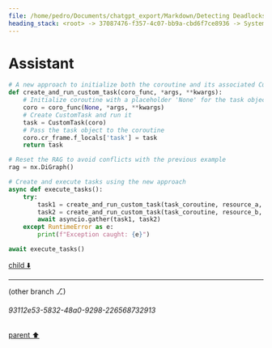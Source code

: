 ```yaml
---
file: /home/pedro/Documents/chatgpt_export/Markdown/Detecting Deadlocks in asyncio.md
heading_stack: <root> -> 37087476-f357-4c07-bb9a-cbd6f7ce8936 -> System -> 18a374ea-54f7-408a-829d-f60766f75e3a -> System -> aaa207d7-d8c9-4cfe-a09c-7a8c955a3979 -> User -> ce028723-44f2-4667-b510-9f27ad1b64ea -> Assistant -> Detecting Deadlocks in `asyncio` -> aaa22514-b1a5-43b2-be50-0b517693a92e -> User -> 387cf5fb-37d4-4a9b-8cdf-f50ec9986d1f -> Assistant -> Components of a Resource Allocation Graph -> Using Resource Allocation Graphs to Detect Deadlocks -> Implementing RAG in Python with `asyncio` -> aaa25dfd-3475-43cd-a062-f771187415f1 -> User -> f45eab83-6841-4049-87c6-81bd58a3f62b -> Assistant -> b6c29585-72e2-42dc-acc1-722073cdd9d6 -> Tool -> 753a37e7-4caf-4283-bc69-e6c3ed4d8a11 -> Assistant -> aaa24cd5-6313-4ab5-a8e0-3a01a36a2f91 -> User -> d256a5c8-25d4-4e12-8f23-2358fbfd0ebf -> Assistant -> 42feadbe-1395-40c0-8f20-3278284ea227 -> Tool -> 49db48c7-24df-495b-9e1a-171433d17971 -> Assistant -> 965a481d-04d0-46a9-ab43-b3503dc2e2b4 -> Assistant -> e7b40687-7008-42a1-9460-98541fd4c617 -> Tool -> ee95b322-1edd-4e67-a989-8a8ab39f88e8 -> Assistant -> 9fe1e873-9643-4edc-a95f-5cf8d519587e -> Assistant -> 6a55030b-9fe3-4cc7-8594-eae302b08e33 -> Tool -> 806bbcf3-849c-4b42-9a54-63fb197b0ec9 -> Assistant -> 7c10e2c3-6394-49c8-b0e5-b6698e1a565a -> Assistant -> 54845f93-f188-4521-92fb-73eab95ebcfb -> Tool -> 975536f5-3987-424a-ab40-f6786a573335 -> Assistant -> a7772d41-6cbc-42ab-b02a-6b4212f7b7f4 -> Assistant
---
```

# Assistant

```python
# A new approach to initialize both the coroutine and its associated CustomTask
def create_and_run_custom_task(coro_func, *args, **kwargs):
    # Initialize coroutine with a placeholder 'None' for the task object
    coro = coro_func(None, *args, **kwargs)
    # Create CustomTask and run it
    task = CustomTask(coro)
    # Pass the task object to the coroutine
    coro.cr_frame.f_locals['task'] = task
    return task

# Reset the RAG to avoid conflicts with the previous example
rag = nx.DiGraph()

# Create and execute tasks using the new approach
async def execute_tasks():
    try:
        task1 = create_and_run_custom_task(task_coroutine, resource_a, resource_b)
        task2 = create_and_run_custom_task(task_coroutine, resource_b, resource_a)
        await asyncio.gather(task1, task2)
    except RuntimeError as e:
        print(f"Exception caught: {e}")

await execute_tasks()
```

[child ⬇️](#93112e53-5832-48a0-9298-226568732913)

---

(other branch ⎇)
###### 93112e53-5832-48a0-9298-226568732913
[parent ⬆️](#a7772d41-6cbc-42ab-b02a-6b4212f7b7f4)
